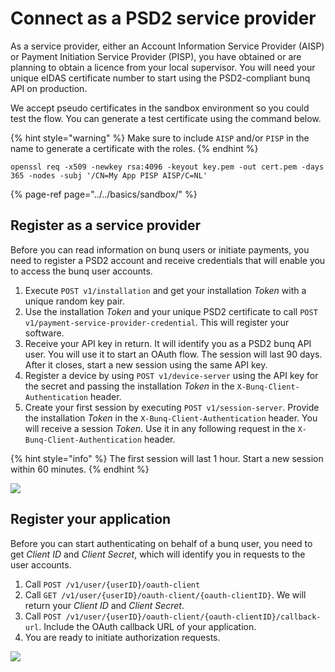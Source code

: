 # Connect as a PSD2 service provider

As a service provider, either an Account Information Service Provider \(AISP\) or Payment Initiation Service Provider \(PISP\), you have obtained or are planning to obtain a licence from your local supervisor. You will need your unique eIDAS certificate number to start using the PSD2-compliant bunq API on production.

We accept pseudo certificates in the sandbox environment so you could test the flow. You can generate a test certificate using the command below. 

{% hint style="warning" %}
Make sure to include `AISP` and/or `PISP` in the name to generate a certificate with the roles.
{% endhint %}

`openssl req -x509 -newkey rsa:4096 -keyout key.pem -out cert.pem -days 365 -nodes -subj '/CN=My App PISP AISP/C=NL'`

{% page-ref page="../../basics/sandbox/" %}

## Register as a service provider

Before you can read information on bunq users or initiate payments, you need to register a PSD2 account and receive credentials that will enable you to access the bunq user accounts.

1. Execute `POST v1/installation` and get your installation _Token_ with a unique random key pair.
2. Use the installation _Token_ and your unique PSD2 certificate to call `POST v1/payment-service-provider-credential`. This will register your software.
3. Receive your API key in return. It will identify you as a PSD2 bunq API user. You will use it to start an OAuth flow. The session will last 90 days. After it closes, start a new session using the same API key.
4. Register a device by using `POST v1/device-server` using the API key for the secret and passing the installation _Token_ in the `X-Bunq-Client-Authentication` header.
5. Create your first session by executing `POST v1/session-server`. Provide the installation _Token_ in the `X-Bunq-Client-Authentication` header. You will receive a session _Token_. Use it in any following request in the `X-Bunq-Client-Authentication` header.

{% hint style="info" %}
The first session will last 1 hour. Start a new session within 60 minutes.
{% endhint %}

![](../../.gitbook/assets/20190313_psd_party_identification.jpg)

## Register your application

Before you can start authenticating on behalf of a bunq user, you need to get _Client ID_ and _Client Secret_, which will identify you in requests to the user accounts.

1. Call `POST /v1/user/{userID}/oauth-client`
2. Call `GET /v1/user/{userID}/oauth-client/{oauth-clientID}`. We will return your _Client ID_ and _Client Secret_.
3. Call `POST /v1/user/{userID}/oauth-client/{oauth-clientID}/callback-url`. Include the OAuth callback URL of your application.
4. You are ready to initiate authorization requests.

![](../../.gitbook/assets/20190313_oauth_flows.jpg)



